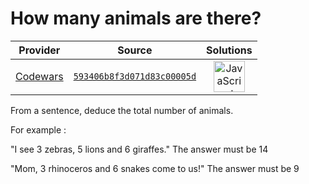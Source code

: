 [_metadata_:generated]: - "true"

# How many animals are there?

<!-- INFO TABLE BEGIN -->

| Provider                                        | Source                                                                               | Solutions                                                                                                                                                    |
| :---------------------------------------------: | :----------------------------------------------------------------------------------: | :----------------------------------------------------------------------------------------------------------------------------------------------------------: |
| [Codewars](../../../docs/providers/Codewars.md) | [`593406b8f3d071d83c00005d`](https://www.codewars.com/kata/593406b8f3d071d83c00005d) | [<img src="https://res.cloudinary.com/rascaltwo/image/upload/v1631924076/javascript_ehszr7.svg" alt="JavaScript" title="JavaScript" width="50" />](solve.js) |

<!-- INFO TABLE END -->

From a sentence, deduce the total number of animals. 

For example :

"I see 3 zebras, 5 lions and 6 giraffes."
The answer must be 14

"Mom, 3 rhinoceros and 6 snakes come to us!"
The answer must be 9
